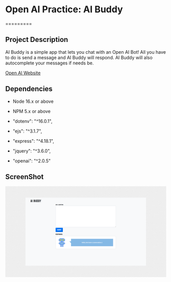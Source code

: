 # Open AI Practice: AI Buddy
=========

## Project Description

AI Buddy is a simple app that lets you chat with an Open AI Bot!
All you have to do is send a message and AI Buddy will respond.
AI Buddy will also autocomplete your messages if needs be.

[Open AI Website](https://openai.com/)

## Dependencies

- Node 16.x or above
- NPM 5.x or above

- "dotenv": "^16.0.1",
- "ejs": "^3.1.7",
- "express": "^4.18.1",
- "jquery": "^3.6.0",
- "openai": "^2.0.5"

## ScreenShot

!["Screenshot"](https://github.com/nyoshida44/open-ai/blob/master/public/images/openai.png)